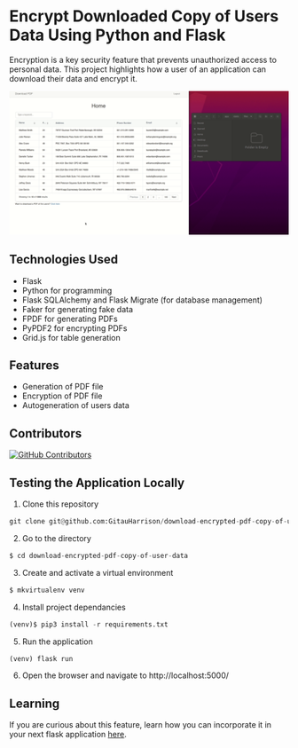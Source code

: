 # Encrypt Downloaded Copy of Users Data Using Python and Flask

Encryption is a key security feature that prevents unauthorized access to personal data. This project highlights how a user of an application can download their data and encrypt it.


![Encrypted pdf](app/static/images/password_protected_pdf.gif)


## Technologies Used

- Flask
- Python for programming
- Flask SQLAlchemy and Flask Migrate (for database management)
- Faker for generating fake data
- FPDF for generating PDFs
- PyPDF2 for encrypting PDFs
- Grid.js for table generation


## Features

- Generation of PDF file 
- Encryption of PDF file
- Autogeneration of users data


## Contributors

[![GitHub Contributors](https://img.shields.io/github/contributors/GitauHarrison/download-encrypted-pdf-copy-of-user-data)](https://github.com/GitauHarrison/download-encrypted-pdf-copy-of-user-data/graphs/contributors)


## Testing the Application Locally

1. Clone this repository

```python
git clone git@github.com:GitauHarrison/download-encrypted-pdf-copy-of-user-data.git
```

2. Go to the directory

```python
$ cd download-encrypted-pdf-copy-of-user-data
```

3. Create and activate a virtual environment

```python
$ mkvirtualenv venv
```

4. Install project dependancies

```python
(venv)$ pip3 install -r requirements.txt
```

5. Run the application

```python
(venv) flask run
```

6. Open the browser and navigate to http://localhost:5000/

## Learning

If you are curious about this feature, learn how you can incorporate it in your next flask application [here](https://github.com/GitauHarrison/notes/blob/master/download_encrypted_pdf.md).